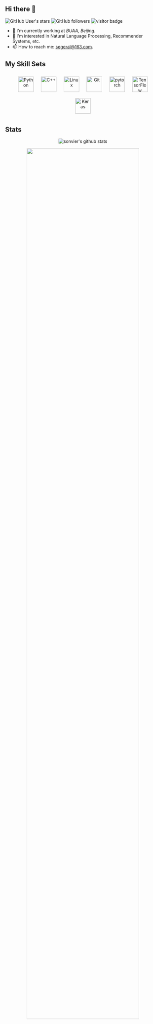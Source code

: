 ## Hi there 👋

<!-- [![](https://img.shields.io/badge/CSDN-@péripatéticien-red.svg?style=plastic)](https://raelum.blog.csdn.net/?type=blog) -->
![GitHub User's stars](https://img.shields.io/github/stars/sonvier?affiliations=OWNER&style=social)
![GitHub followers](https://img.shields.io/github/followers/sonvier?style=social)
![visitor badge](https://visitor-badge.deta.dev/badge?page_id=sonvier.visitor-badge)

- 🔭 I'm currently working at *BUAA, Beijing*.
- 🌱 I'm interested in Natural Language Processing, Recommender Systems, etc.
- 📫 How to reach me: [segeral@163.com](#).




## My Skill Sets

<div align="center" dir="auto">  
<img style="margin: 10px" src="https://profilinator.rishav.dev/skills-assets/python-original.svg" alt="Python" height="50" />  
<img style="margin: 10px" src="https://profilinator.rishav.dev/skills-assets/cplusplus-original.svg" alt="C++" height="50" />  
<img style="margin: 10px" src="https://profilinator.rishav.dev/skills-assets/linux-original.svg" alt="Linux" height="50" />  
<img style="margin: 10px" src="https://profilinator.rishav.dev/skills-assets/git-scm-icon.svg" alt="Git" height="50" />  
<img style="margin: 10px" src="https://profilinator.rishav.dev/skills-assets/pytorch-icon.svg" alt="pytorch" height="50" />
<img style="margin: 10px" src="https://profilinator.rishav.dev/skills-assets/tensorflow-icon.svg" alt="TensorFlow" height="50" />
<img style="margin: 10px" src="https://profilinator.rishav.dev/skills-assets/keras.png" alt="Keras" height="50" />
</div>

## Stats

<div align=center>
  
![sonvier's github stats](https://github-readme-stats.vercel.app/api?username=sonvier&theme=nightowl&show_icons=true)

</div>



<div align="center"> <img align="center" src="https://activity-graph.herokuapp.com/graph?username=sonvier&theme=xcode" width="85%"/> </div>

